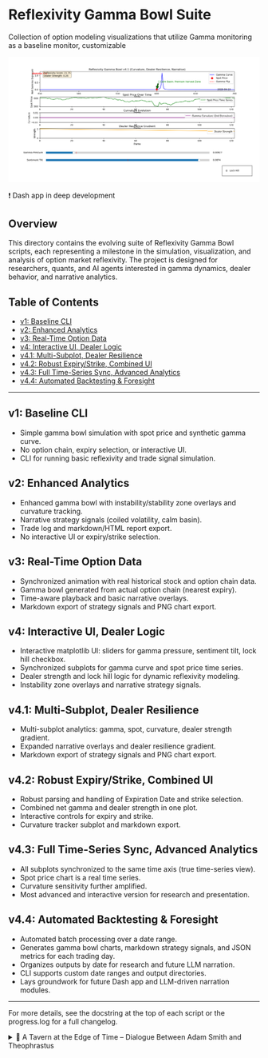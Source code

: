 # Reflexivity Gamma Bowl Suite

Collection of option modeling visualizations that utilize Gamma monitoring as a baseline monitor, customizable

![sample](media/gamma_reflexivity_bowl.png)

❗ Dash app in deep development

## Overview
This directory contains the evolving suite of Reflexivity Gamma Bowl scripts, each representing a milestone in the simulation, visualization, and analysis of option market reflexivity. The project is designed for researchers, quants, and AI agents interested in gamma dynamics, dealer behavior, and narrative analytics.

## Table of Contents
- [v1: Baseline CLI](#v1-baseline-cli)
- [v2: Enhanced Analytics](#v2-enhanced-analytics)
- [v3: Real-Time Option Data](#v3-real-time-option-data)
- [v4: Interactive UI, Dealer Logic](#v4-interactive-ui-dealer-logic)
- [v4.1: Multi-Subplot, Dealer Resilience](#v41-multi-subplot-dealer-resilience)
- [v4.2: Robust Expiry/Strike, Combined UI](#v42-robust-expirystrike-combined-ui)
- [v4.3: Full Time-Series Sync, Advanced Analytics](#v43-full-time-series-sync-advanced-analytics)
- [v4.4: Automated Backtesting & Foresight](#v44-automated-backtesting--foresight)

---

## v1: Baseline CLI
- Simple gamma bowl simulation with spot price and synthetic gamma curve.
- No option chain, expiry selection, or interactive UI.
- CLI for running basic reflexivity and trade signal simulation.

## v2: Enhanced Analytics
- Enhanced gamma bowl with instability/stability zone overlays and curvature tracking.
- Narrative strategy signals (coiled volatility, calm basin).
- Trade log and markdown/HTML report export.
- No interactive UI or expiry/strike selection.

## v3: Real-Time Option Data
- Synchronized animation with real historical stock and option chain data.
- Gamma bowl generated from actual option chain (nearest expiry).
- Time-aware playback and basic narrative overlays.
- Markdown export of strategy signals and PNG chart export.

## v4: Interactive UI, Dealer Logic
- Interactive matplotlib UI: sliders for gamma pressure, sentiment tilt, lock hill checkbox.
- Synchronized subplots for gamma curve and spot price time series.
- Dealer strength and lock hill logic for dynamic reflexivity modeling.
- Instability zone overlays and narrative strategy signals.

## v4.1: Multi-Subplot, Dealer Resilience
- Multi-subplot analytics: gamma, spot, curvature, dealer strength gradient.
- Expanded narrative overlays and dealer resilience gradient.
- Markdown export of strategy signals and PNG chart export.

## v4.2: Robust Expiry/Strike, Combined UI
- Robust parsing and handling of Expiration Date and strike selection.
- Combined net gamma and dealer strength in one plot.
- Interactive controls for expiry and strike.
- Curvature tracker subplot and markdown export.

## v4.3: Full Time-Series Sync, Advanced Analytics
- All subplots synchronized to the same time axis (true time-series view).
- Spot price chart is a real time series.
- Curvature sensitivity further amplified.
- Most advanced and interactive version for research and presentation.

## v4.4: Automated Backtesting & Foresight
- Automated batch processing over a date range.
- Generates gamma bowl charts, markdown strategy signals, and JSON metrics for each trading day.
- Organizes outputs by date for research and future LLM narration.
- CLI supports custom date ranges and output directories.
- Lays groundwork for future Dash app and LLM-driven narration modules.

---

For more details, see the docstring at the top of each script or the progress.log for a full changelog. 

<details>
<summary>🍻 A Tavern at the Edge of Time – Dialogue Between Adam Smith and Theophrastus</summary>

Adam Smith (raising his tankard):

“In my time, markets were but fields of wheat and wool. Now I see your ‘gamma bowls’—these curvature waves and reflexive pressures. The invisible hand? A dealer now, hedging with precision.”

Theophrastus (smiling, sketching a parabola on a napkin):

“Markets today are living organisms, Adam. Your hand remains, but now it trembles with feedback—sentiment, narrative, central banks whispering in IV slopes. We've merely decoded its tremors.”

Smith (leaning forward):

“Tell me, this dealer strength—he sounds a lot like my butcher and baker, motivated by need, not foresight. But you model him with slope and curvature?”

Theophrastus:

“Exactly! And yet, their aggregate motion builds bowls—reflexive vessels. One tilt, and the marble runs. It's no longer just price we trade… it's anticipation.”

Smith (chuckling):

“And here I thought supply and demand was subtle! You lot are conjuring narrative overlays and calling them ‘calm basins’ and ‘harvest zones.’ You’ve turned economic gravity into art.”

Theophrastus (raising a toast):

“To the new philosophers—not of ethics or metaphysics—but of implied volatility and emergent strategy. May your reflexive scrolls always anticipate the flip!”

Smith:

“Aye. And may the marble never roll off the edge unnoticed.”

  
</details>


